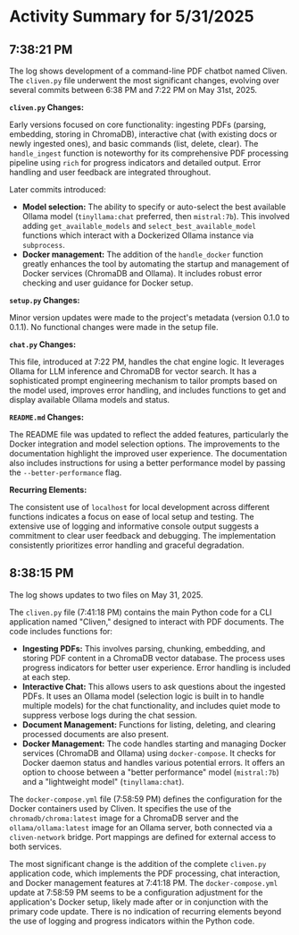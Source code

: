 # Activity Summary for 5/31/2025

## 7:38:21 PM
The log shows development of a command-line PDF chatbot named Cliven.  The `cliven.py` file underwent the most significant changes, evolving over several commits between 6:38 PM and 7:22 PM on May 31st, 2025.

**`cliven.py` Changes:**

Early versions focused on core functionality:  ingesting PDFs (parsing, embedding, storing in ChromaDB),  interactive chat (with existing docs or newly ingested ones), and basic commands (list, delete, clear).  The `handle_ingest` function is noteworthy for its comprehensive PDF processing pipeline using `rich` for progress indicators and detailed output.  Error handling and user feedback are integrated throughout.

Later commits introduced:

* **Model selection:**  The ability to specify or auto-select the best available Ollama model (`tinyllama:chat` preferred, then `mistral:7b`).  This involved adding `get_available_models` and `select_best_available_model` functions which interact with a Dockerized Ollama instance via `subprocess`.
* **Docker management:** The addition of the `handle_docker` function greatly enhances the tool by automating the startup and management of Docker services (ChromaDB and Ollama).  It includes robust error checking and user guidance for Docker setup.


**`setup.py` Changes:**

Minor version updates were made to the project's metadata (version 0.1.0 to 0.1.1). No functional changes were made in the setup file.

**`chat.py` Changes:**

This file, introduced at 7:22 PM, handles the chat engine logic. It leverages Ollama for LLM inference and ChromaDB for vector search. It has a sophisticated prompt engineering mechanism to tailor prompts based on the model used, improves error handling, and includes functions to get and display available Ollama models and status.


**`README.md` Changes:**

The README file was updated to reflect the added features, particularly the Docker integration and model selection options.  The improvements to the documentation  highlight the improved user experience.  The documentation also includes instructions for using a better performance model by passing the `--better-performance` flag.


**Recurring Elements:**

The consistent use of `localhost` for local development across different functions indicates a focus on ease of local setup and testing.  The extensive use of logging and informative console output suggests a commitment to clear user feedback and debugging.  The implementation consistently prioritizes error handling and graceful degradation.


## 8:38:15 PM
The log shows updates to two files on May 31, 2025.

The `cliven.py` file (7:41:18 PM) contains the main Python code for a CLI application named "Cliven," designed to interact with PDF documents.  The code includes functions for:

*   **Ingesting PDFs:**  This involves parsing, chunking, embedding, and storing PDF content in a ChromaDB vector database.  The process uses progress indicators for better user experience. Error handling is included at each step.
*   **Interactive Chat:** This allows users to ask questions about the ingested PDFs.  It uses an Ollama model (selection logic is built in to handle multiple models) for the chat functionality, and includes quiet mode to suppress verbose logs during the chat session.
*   **Document Management:** Functions for listing, deleting, and clearing processed documents are also present.
*   **Docker Management:** The code handles starting and managing Docker services (ChromaDB and Ollama) using `docker-compose`. It checks for Docker daemon status and handles various potential errors.  It offers an option to choose between a "better performance" model (`mistral:7b`) and a "lightweight model" (`tinyllama:chat`).

The `docker-compose.yml` file (7:58:59 PM) defines the configuration for the Docker containers used by Cliven.  It specifies the use of the `chromadb/chroma:latest` image for a ChromaDB server and the `ollama/ollama:latest` image for an Ollama server, both connected via a `cliven-network` bridge.  Port mappings are defined for external access to both services.


The most significant change is the addition of the complete `cliven.py` application code, which implements the PDF processing, chat interaction, and Docker management features at 7:41:18 PM. The `docker-compose.yml` update at 7:58:59 PM seems to be a configuration adjustment for the application's Docker setup, likely made after or in conjunction with the primary code update.  There is no indication of recurring elements beyond the use of logging and progress indicators within the Python code.
